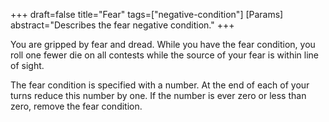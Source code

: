 +++
draft=false
title="Fear"
tags=["negative-condition"]
[Params]
  abstract="Describes the fear negative condition."
+++

You are gripped by fear and dread. While you have the fear condition, you roll one fewer die on all contests while the source of your fear is within line of sight.

The fear condition is specified with a number. At the end of each of your turns reduce this number by one. If the number is ever zero or less than zero, remove the fear condition.
